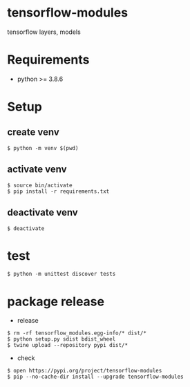# tensorflow-modules
tensorflow layers, models

# Requirements
* python >= 3.8.6

# Setup

## create venv

```shell
$ python -m venv $(pwd)
```

## activate venv

```shell
$ source bin/activate
$ pip install -r requirements.txt
```

## deactivate venv

```shell
$ deactivate
```

# test
```shell
$ python -m unittest discover tests
```

# package release

* release

```shell
$ rm -rf tensorflow_modules.egg-info/* dist/*
$ python setup.py sdist bdist_wheel
$ twine upload --repository pypi dist/*
```

* check

```shell
$ open https://pypi.org/project/tensorflow-modules
$ pip --no-cache-dir install --upgrade tensorflow-modules
```
